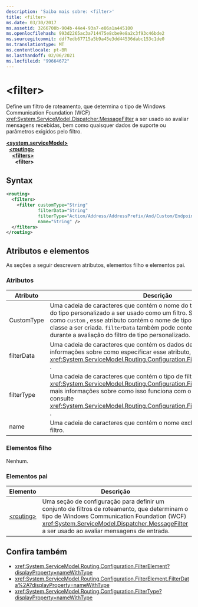 ```yaml
---
description: 'Saiba mais sobre: <filter>'
title: <filter>
ms.date: 03/30/2017
ms.assetid: 3266700b-904b-44e4-93a7-e06a1a445100
ms.openlocfilehash: 993d2265ac3a714475e8cbe9e8a2c3f93c46bde2
ms.sourcegitcommit: ddf7edb67715a5b9a45e3dd44536dabc153c1de0
ms.translationtype: MT
ms.contentlocale: pt-BR
ms.lasthandoff: 02/06/2021
ms.locfileid: "99664672"
---
```

# \<filter>

Define um filtro de roteamento, que determina o tipo de Windows Communication Foundation (WCF) <xref:System.ServiceModel.Dispatcher.MessageFilter> a ser usado ao avaliar mensagens recebidas, bem como quaisquer dados de suporte ou parâmetros exigidos pelo filtro.

[**\<system.serviceModel>**](system-servicemodel.md)\
&nbsp;&nbsp;[**\<routing>**](routing.md)\
&nbsp;&nbsp;&nbsp;&nbsp;[**\<filters>**](filters-of-routing.md)\
&nbsp;&nbsp;&nbsp;&nbsp;&nbsp;&nbsp;**\<filter>**  
  
## <a name="syntax"></a>Syntax  
  
```xml  
<routing>
  <filters>
    <filter customType="String"
            filterData="String"
            filterType="Action/Address/AddressPrefix/And/Custom/Endpoint/MatchAll/XPath"
            name="String" />
  </filters>
</routing>
```  
  
## <a name="attributes-and-elements"></a>Atributos e elementos

As seções a seguir descrevem atributos, elementos filho e elementos pai.

### <a name="attributes"></a>Atributos

| Atributo  | Descrição |
| ---------- | ----------- |
| CustomType | Uma cadeia de caracteres que contém o nome do tipo totalmente qualificado do tipo personalizado a ser usado como um filtro. Se `filterType` é definido como `custom` , esse atributo contém o nome de tipo totalmente qualificado da classe a ser criada.  `filterData` também pode conter valores a serem usados durante a avaliação do filtro de tipo personalizado. |
| filterData | Uma cadeia de caracteres que contém os dados de filtro. Para obter mais informações sobre como especificar esse atributo, consulte <xref:System.ServiceModel.Routing.Configuration.FilterElement.FilterData%2A> . |
| filterType | Uma cadeia de caracteres que contém o tipo de filtro. Esse atributo é do <xref:System.ServiceModel.Routing.Configuration.FilterType> tipo.  Para obter mais informações sobre como isso funciona com o `filterData` atributo, consulte <xref:System.ServiceModel.Routing.Configuration.FilterElement.FilterData%2A> . |
| name       | Uma cadeia de caracteres que contém o nome exclusivo deste elemento de filtro. |

### <a name="child-elements"></a>Elementos filho

Nenhum.

### <a name="parent-elements"></a>Elementos pai

| Elemento | Descrição |
| ------- | ----------- |
| [\<routing>](routing.md) | Uma seção de configuração para definir um conjunto de filtros de roteamento, que determinam o tipo de Windows Communication Foundation (WCF) <xref:System.ServiceModel.Dispatcher.MessageFilter> a ser usado ao avaliar mensagens de entrada. |

## <a name="see-also"></a>Confira também

- <xref:System.ServiceModel.Routing.Configuration.FilterElement?displayProperty=nameWithType>
- <xref:System.ServiceModel.Routing.Configuration.FilterElement.FilterData%2A?displayProperty=nameWithType>
- <xref:System.ServiceModel.Routing.Configuration.FilterType?displayProperty=nameWithType>
